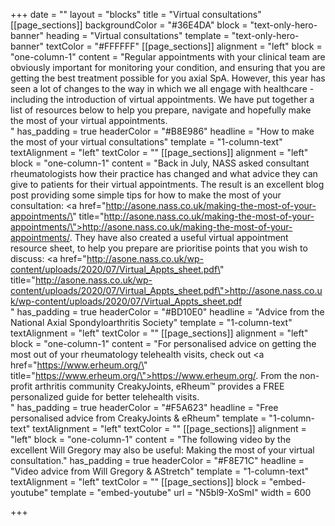 +++
date = ""
layout = "blocks"
title = "Virtual consultations"
[[page_sections]]
backgroundColor = "#36E4DA"
block = "text-only-hero-banner"
heading = "Virtual consultations"
template = "text-only-hero-banner"
textColor = "#FFFFFF"
[[page_sections]]
alignment = "left"
block = "one-column-1"
content = "Regular appointments with your clinical team are obviously important for monitoring your condition, and ensuring that you are getting the best treatment possible for you axial SpA. However, this year has seen a lot of changes to the way in which we all engage with healthcare - including the introduction of virtual appointments. We have put together a list of resources below to help you prepare, navigate and hopefully make the most of your virtual appointments.<br>"
has_padding = true
headerColor = "#B8E986"
headline = "How to make the most of your virtual consultations"
template = "1-column-text"
textAlignment = "left"
textColor = ""
[[page_sections]]
alignment = "left"
block = "one-column-1"
content = "Back in July, NASS asked consultant rheumatologists how their practice has changed and what advice they can give to patients for their virtual appointments. The result is an excellent blog post providing some simple tips for how to make the most of your consultation: <a href=\"http://asone.nass.co.uk/making-the-most-of-your-appointments/\" title=\"http://asone.nass.co.uk/making-the-most-of-your-appointments/\">http://asone.nass.co.uk/making-the-most-of-your-appointments/</a>. They have also created a useful virtual appointment resource sheet, to help you prepare are prioritise points that you wish to discuss: <a href=\"http://asone.nass.co.uk/wp-content/uploads/2020/07/Virtual_Appts_sheet.pdf\" title=\"http://asone.nass.co.uk/wp-content/uploads/2020/07/Virtual_Appts_sheet.pdf\">http://asone.nass.co.uk/wp-content/uploads/2020/07/Virtual_Appts_sheet.pdf</a> <br>"
has_padding = true
headerColor = "#BD10E0"
headline = "Advice from the National Axial Spondyloarthritis Society"
template = "1-column-text"
textAlignment = "left"
textColor = ""
[[page_sections]]
alignment = "left"
block = "one-column-1"
content = "For personalised advice on getting the most out of your rheumatology telehealth visits, check out <a href=\"https://www.erheum.org/\" title=\"https://www.erheum.org/\">https://www.erheum.org/</a>. From the non-profit arthritis community CreakyJoints, eRheum™ provides a FREE personalized guide for better telehealth visits.<br>"
has_padding = true
headerColor = "#F5A623"
headline = "Free personalised advice from CreakyJoints & eRheum"
template = "1-column-text"
textAlignment = "left"
textColor = ""
[[page_sections]]
alignment = "left"
block = "one-column-1"
content = "The following video by the excellent Will Gregory may also be useful: Making the most of your virtual consultation."
has_padding = true
headerColor = "#F8E71C"
headline = "Video advice from Will Gregory & AStretch"
template = "1-column-text"
textAlignment = "left"
textColor = ""
[[page_sections]]
block = "embed-youtube"
template = "embed-youtube"
url = "N5bl9-XoSmI"
width = 600

+++
